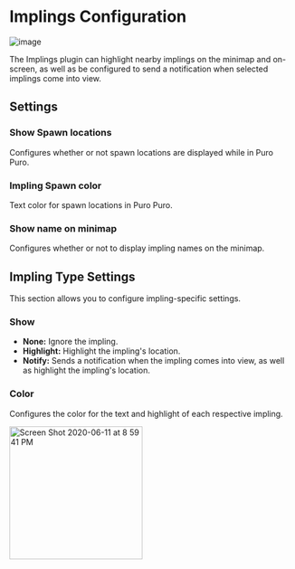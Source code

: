 # Implings Configuration

![image](https://raw.githubusercontent.com/runelite/wiki/master/img/Implings-overlay.png)

The Implings plugin can highlight nearby implings on the minimap and on-screen, as well as be configured to send a notification when selected implings come into view.

## Settings

### Show Spawn locations

Configures whether or not spawn locations are displayed while in Puro Puro.

### Impling Spawn color

Text color for spawn locations in Puro Puro.

### Show name on minimap

Configures whether or not to display impling names on the minimap.

## Impling Type Settings

This section allows you to configure impling-specific settings.

### Show
* **None:** Ignore the impling.
* **Highlight:** Highlight the impling's location.
* **Notify:** Sends a notification when the impling comes into view, as well as highlight the impling's location.

### Color

Configures the color for the text and highlight of each respective impling.

<img width="235" alt="Screen Shot 2020-06-11 at 8 59 41 PM" src="https://user-images.githubusercontent.com/54762282/84453688-7fbc4100-ac26-11ea-9207-c9ba59adabde.png">


